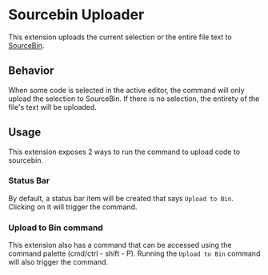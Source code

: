 # Sourcebin Uploader

This extension uploads the current selection or the entire file text to [SourceBin](https://srcb.in/).

## Behavior

When some code is selected in the active editor, the command will only upload the selection to SourceBin.
If there is no selection, the entirety of the file's text will be uploaded.

## Usage

This extension exposes 2 ways to run the command to upload code to sourcebin.

### Status Bar

By default, a status bar item will be created that says `Upload to Bin`.
Clicking on it will trigger the command.

### Upload to Bin command

This extension also has a command that can be accessed using the command palette (cmd/ctrl - shift - P).
Running the `Upload to Bin` command will also trigger the command.
